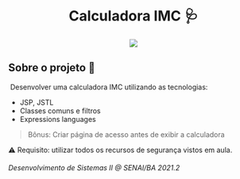 <h1 align="center"> Calculadora IMC 🩺 </h1>

<div align="center"><img src="https://img.shields.io/badge/v2.0-JAVA--WEB-brightgreen" /></div>

## Sobre o projeto :bookmark:

​	Desenvolver uma calculadora IMC utilizando as tecnologias:

- JSP, JSTL
- Classes comuns e filtros
- Expressions languages

> Bônus: Criar página de acesso antes de exibir a calculadora

:warning: Requisito: utilizar todos os recursos de segurança vistos em aula.

###### Desenvolvimento de Sistemas II @ SENAI/BA 2021.2

